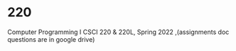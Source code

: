 # 220
Computer Programming I
CSCI 220 & 220L, Spring 2022
,(assignments doc questions are in google drive)
